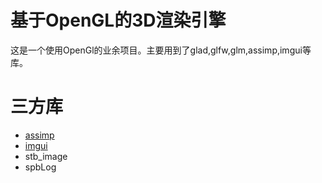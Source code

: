 # 基于OpenGL的3D渲染引擎

这是一个使用OpenGl的业余项目。主要用到了glad,glfw,glm,assimp,imgui等库。

# 三方库
-   [assimp](https://github.com/assimp/assimp)
-   [imgui](https://github.com/ocornut/imgui)
-   stb_image
-   spbLog